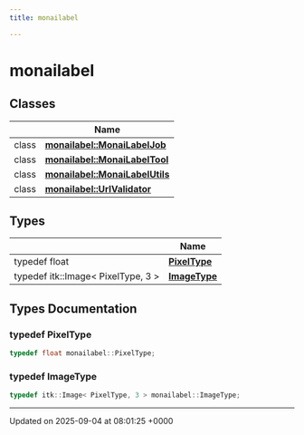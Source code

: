 ```yaml
---
title: monailabel

---
```


# monailabel



## Classes

|                | Name           |
| -------------- | -------------- |
| class | **[monailabel::MonaiLabelJob](../Classes/classmonailabel_1_1MonaiLabelJob.md)**  |
| class | **[monailabel::MonaiLabelTool](../Classes/classmonailabel_1_1MonaiLabelTool.md)**  |
| class | **[monailabel::MonaiLabelUtils](../Classes/classmonailabel_1_1MonaiLabelUtils.md)**  |
| class | **[monailabel::UrlValidator](../Classes/classmonailabel_1_1UrlValidator.md)**  |

## Types

|                | Name           |
| -------------- | -------------- |
| typedef float | **[PixelType](../Namespaces/namespacemonailabel.md#typedef-pixeltype)**  |
| typedef itk::Image< PixelType, 3 > | **[ImageType](../Namespaces/namespacemonailabel.md#typedef-imagetype)**  |

## Types Documentation

### typedef PixelType

```cpp
typedef float monailabel::PixelType;
```


### typedef ImageType

```cpp
typedef itk::Image< PixelType, 3 > monailabel::ImageType;
```







-------------------------------

Updated on 2025-09-04 at 08:01:25 +0000